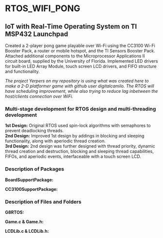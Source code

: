 # RTOS_WIFI_PONG
## IoT with Real-Time Operating System on TI MSP432 Launchpad
Created a 2-player pong game playable over Wi-Fi using the CC3100 Wi-Fi Booster Pack, a router or mobile hotspot, and the TI Sensors Booster Pack.
Attached additional components to the Microprocessor Applications II circuit board, supplied by the University of Florida.
Implemented LED drivers for built-in LED Array Module, touch screen LCD drivers, and FIFO structure and functionality.

*The project Yerpers on my repository is using what was created here to make a 2-D platformer game with github user digitalcamilo. The RTOS will have 
scheduling improvement, while also trying to reduce lag inbetween the host/clients connection over WiFi.*

### Multi-stage development for RTOS design and multi-threading development 
**1st Design:** Original RTOS used spin-lock algorithms with semaphores to prevent deadlocking threads.\
**2nd Design:** Improved 1st design by addings in blocking and sleeping functionality, along with aperiodic thread creation.\
**3rd Design:** 2nd design was further designed with thread priority, dynamic thread creation and destruction, blocking and sleeping thread capabilities,
            FIFOs, and aperiodic events, interfaceable with a touch screen LCD.

### Description of Packages
**BoardSupportPackage:**

**CC3100SupportPackage:**

### Description of Files and Folders
**G8RTOS:**

**Game.c & Game.h:**

**LCDLib.c & LCDLib.h:**

